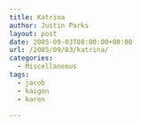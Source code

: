 ```yaml
---
title: Katrina
author: Justin Parks
layout: post
date: 2005-09-03T08:00:00+00:00
url: /2005/09/03/katrina/
categories:
  - Miscellaneous
tags:
  - jacob
  - kaigon
  - karen

---
```


